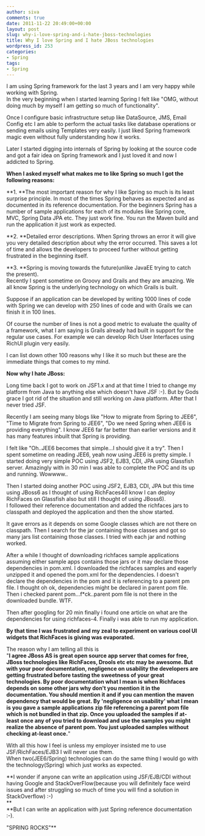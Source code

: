 ```yaml
---
author: siva
comments: true
date: 2011-11-22 20:49:00+00:00
layout: post
slug: why-i-love-spring-and-i-hate-jboss-technologies
title: Why I love Spring and I hate JBoss technologies
wordpress_id: 253
categories:
- Spring
tags:
- Spring
---
```


I am using Spring framework for the last 3 years and I am very happy while working with Spring.  
In the very beginning when I started learning Spring I felt like "OMG, without doing much by myself I am getting so much of functionality".  
  
Once I configure basic infrastructure setup like DataSource, JMS, Email Config etc I am able to perform the actual tasks like database operations or sending emails using Templates very easily. I just liked Spring framework magic even without fully understanding how it works.  
  
Later I started digging into internals of Spring by looking at the source code and got a fair idea on Spring framework and I just loved it and now I addicted to Spring.  
  
**When I asked myself what makes me to like Spring so much I got the following reasons:**  
  
**1. **The most important reason for why I like Spring so much is its least surprise principle. In most of the times Spring behaves as expected and as documented in its reference documentation. For the beginners Spring has a number of sample applications for each of its modules like Spring core, MVC, Spring Data JPA etc. They just work fine. You run the Maven build and run the application it just work as expected.  
  
**2. **Detailed error descriptions. When Spring throws an error it will give you very detailed description about why the error occurred. This saves a lot of time and allows the developers to proceed further without getting frustrated in the beginning itself.  
  
**3. **Spring is moving towards the future(unlike JavaEE trying to catch the present).  
Recently I spent sometime on Groovy and Grails and they are amazing. We all know Spring is the underlying technology on which Grails is built.  
  
Suppose if an application can be developed by writing 1000 lines of code with Spring we can develop with 250 lines of code and with Grails we can finish it in 100 lines.  
  
Of course the number of lines is not a good metric to evaluate the quality of a framework, what I am saying is Grails already had built in support for the regular use cases. For example we can develop Rich User Interfaces using RichUI plugin very easily.  
  
I can list down other 100 reasons why I like it so much but these are the immediate things that comes to my mind.  
  
**Now why I hate JBoss:**  
  
Long time back I got to work on JSF1.x and at that time I tried to change my platform from Java to anything else which doesn't have JSF :-). But by Gods grace I got rid of the situation and still working on Java platform. After that I never tried JSF.  
  
Recently I am seeing many blogs like "How to migrate from Spring to JEE6", "Time to Migrate from Spring to JEE6", "Do we need Spring when JEE6 is providing everything". I know JEE6 far far better than earlier versions and it has many features inbuilt that Spring is providing.  
  
I felt like "Oh..JEE6 becomes that simple...I should give it a try". Then I spent sometime on reading JEE6, yeah now using JEE6 is pretty simple. I started doing very simple POC using JSF2, EJB3, CDI, JPA using Glassfish server. Amazingly with in 30 min I was able to complete the POC and its up and running. Wowwww..  
  
Then I started doing another POC using JSF2, EJB3, CDI, JPA but this time using JBoss6 as I thought of using RichFaces4(I know I can deploy RichFaces on Glassfish also but still I thought of using JBoss6).  
I followed their reference documentation and added the richfaces jars to classpath and deployed the application and then the show started.  
  
It gave errors as it depends on some Google classes which are not there on classpath. Then I search for the jar containing those classes and got so many jars list containing those classes. I tried with each jar and nothing worked.   
  
After a while I thought of downloading richfaces sample applications assuming either sample apps contains those jars or it may declare those dependencies in pom.xml. I downloaded the richfaces samples and eagerly unzipped it and opened the pom.xml for the dependencies. I doesn't declare the dependencies in the pom and it is referencing to a parent pm file. I thought oh ok, dependencies might be declared in parent pom file. Then i checked parent pom...f*ck..parent pom file is not there in the downloaded bundle. WTF.  
  
Then after googling for 20 min finally i found one article on what are the dependencies for using richfaces-4. Finally i was able to run my application.  
  
**By that time I was frustrated and my zeal to experiment on various cool UI widgets that RichFaces is giving was evaporated.**  
  
The reason why I am telling all this is   
"**I agree JBoss AS is great open source app server that comes for free, JBoss technologies like RichFaces, Drools etc etc may be awesome. But with your poor documentation, negligence on usability the developers are getting frustrated before tasting the sweetness of your great technologies. By poor documentation what I mean is when Richfaces depends on some other jars why don't you mention it in the documentation. You should mention it and if you can mention the maven dependency that would be great. By 'negligence on usability' what I mean is you gave a sample applications zip file referencing a parent pom file which is not bundled in that zip. Once you uploaded the samples if at-least once any of you tried to download and use the samples you might realize the absence of parent pom. You just uploaded samples without checking at-least once.**"  
  
With all this how I feel is unless my employer insisted me to use JSF/RichFaces/EJB3 I will never use them.  
When two(JEE6/Spring) technologies can do the same thing I would go with the technology(Spring) which just works as expected.  
  
**I wonder if anyone can write an application using JSF/EJB/CDI without having Google and StackOverFlow(because you will definitely face weird issues and after struggling so much of time you will find a solution in StackOverflow) :-)  
**  
**But I can write an application with just Spring reference documentation :-).   
  
"SPRING ROCKS"**
